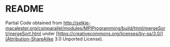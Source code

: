 # README

Partial Code obtained from <http://selkie-macalester.org/csinparallel/modules/MPIProgramming/build/html/mergeSort/mergeSort.html> under [https://creativecommons.org/licenses/by-sa/3.0/](Attribution-ShareAlike 3.0 Unported License).
